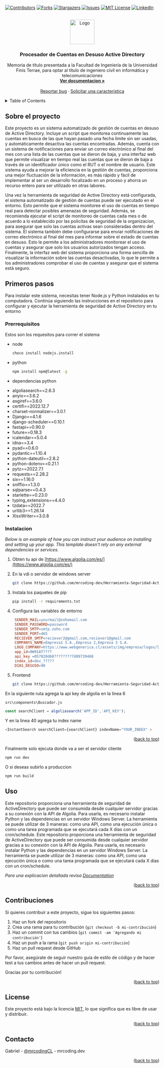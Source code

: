 <!-- Improved compatibility of back to top link: See: https://github.com/othneildrew/Best-README-Template/pull/73 -->
<a name="readme-top"></a>
<!--
*** Thanks for checking out the Best-README-Template. If you have a suggestion
*** that would make this better, please fork the repo and create a pull request
*** or simply open an issue with the tag "enhancement".
*** Don't forget to give the project a star!
*** Thanks again! Now go create something AMAZING! :D
-->



<!-- PROJECT SHIELDS -->
<!--
*** I'm using markdown "reference style" links for readability.
*** Reference links are enclosed in brackets [ ] instead of parentheses ( ).
*** See the bottom of this document for the declaration of the reference variables
*** for contributors-url, forks-url, etc. This is an optional, concise syntax you may use.
*** https://www.markdownguide.org/basic-syntax/#reference-style-links
-->
[![Contributors][contributors-shield]][contributors-url]
[![Forks][forks-shield]][forks-url]
[![Stargazers][stars-shield]][stars-url]
[![Issues][issues-shield]][issues-url]
[![MIT License][license-shield]][license-url]
[![LinkedIn][linkedin-shield]][linkedin-url]



<!-- PROJECT LOGO -->
<br />
<div align="center">
  <a href="https://github.com/othneildrew/Best-README-Template">
    <img src="https://upload.wikimedia.org/wikipedia/commons/d/d1/ESCUDO-UFT.png" alt="Logo" width="80" height="80">
  </a>

<h3 align="center">Procesador de Cuentas en Desuso Active Directory</h3>

  <p align="center">
    Memoria de título presentada a la Facultad de Ingeniería de la Universidad Finis Terrae, para optar al título de ingeniero civil en informática y telecomunicaciones
    <br />
    <a href="https://mrcoding-dev.github.io/Herramienta-Seguridad-ActiveDirectory-DOC/"><strong>Ver documentacion »</strong></a>
    <br />
    <br />
    <a href="https://github.com/mrcoding-dev/Herramienta-Seguridad-ActiveDirectory/issues">Reportar bug</a>
    ·
    <a href="https://github.com/mrcoding-dev/Herramienta-Seguridad-ActiveDirectory/issues">Solicitar una caracteristica</a>
  </p>
</div>



<!-- TABLE OF CONTENTS -->
<details>
  <summary>Table of Contents</summary>
  <ol>
    <li>
      <a href="#about-the-project">About The Project</a>
      <ul>
        <li><a href="#built-with">Built With</a></li>
      </ul>
    </li>
    <li>
      <a href="#getting-started">Getting Started</a>
      <ul>
        <li><a href="#prerequisites">Prerequisites</a></li>
        <li><a href="#installation">Installation</a></li>
      </ul>
    </li>
    <li><a href="#usage">Usage</a></li>
    <li><a href="#roadmap">Roadmap</a></li>
    <li><a href="#contributing">Contributing</a></li>
    <li><a href="#license">License</a></li>
    <li><a href="#contact">Contact</a></li>
    <li><a href="#acknowledgments">Acknowledgments</a></li>
  </ol>
</details>



<!-- ABOUT THE PROJECT -->
## Sobre el proyecto
Este proyecto es un sistema automatizado de gestión de cuentas en desuso de Active Directory.
Incluye un script que monitorea continuamente las cuentas en busca de las que hayan pasado una fecha límite sin ser usadas, y automáticamente desactiva las cuentas encontradas.
Además, cuenta con un sistema de notificaciones para enviar un correo electrónico al final del mes con una lista de las cuentas que se dieron de baja, y una interfaz web que permite visualizar en tiempo real las cuentas que se dieron de baja a través de un identificador único como el RUT o el nombre de usuario.
Este sistema ayuda a mejorar la eficiencia en la gestión de cuentas, proporciona una mejor fluctuación de la información, es más rápido y fácil de implementar al ser un desarrollo focalizado en un proceso y ahorra un recurso entero para ser utilizado en otras labores.

Una vez la herramienta de seguridad de Active Directory está configurada, el sistema automatizado de gestión de cuentas puede ser ejecutado en el entorno. Esto permite que el sistema monitoree el uso de cuentas en tiempo real para detectar posibles amenazas de seguridad. Además, se recomienda ejecutar el script de monitoreo de cuentas cada mes o de acuerdo a lo establecido por las policitas de seguridad de la organizacion, para asegurar que solo las cuentas activas sean consideradas dentro del sistema. El sistema también debe configurarse para enviar notificaciones de correo electrónico al final del mes para informar sobre el estado de cuentas en desuso. Esto le permite a los administradores monitorear el uso de cuentas y asegurar que solo los usuarios autorizados tengan acceso. Finalmente, la interfaz web del sistema proporciona una forma sencilla de visualizar la información sobre las cuentas desactivadas, lo que le permite a los administradores comprobar el uso de cuentas y asegurar que el sistema está seguro.


<!-- GETTING STARTED -->
## Primeros pasos

Para instalar este sistema, necesitas tener Node.js y Python instalados en tu computadora. Continúa siguiendo las instrucciones en el repositorio para configurar y ejecutar la herramienta de seguridad de Active Directory en tu entorno 

### Prerrequisitos

Estos son los requesitos para correr el sistema
* node
  ```sh
  choco install nodejs.install
  ```
  
* python
  ```sh
  npm install npm@latest -g
  ```
* dependencias python

- algoliasearch==2.6.3
- anyio==3.6.2
- asgiref==3.6.0
- certifi==2022.12.7
- charset-normalizer==3.0.1
- Django==4.1.6
- django-scheduler==0.10.1
- fastapi==0.90.0
- future==0.18.3
- icalendar==5.0.4
- idna==3.4
- pyad==0.6.0
- pydantic==1.10.4
- python-dateutil==2.8.2
- python-dotenv==0.21.1
- pytz==2022.7.1
- requests==2.28.2
- six==1.16.0
- sniffio==1.3.0
- sqlparse==0.4.3
- starlette==0.23.0
- typing_extensions==4.4.0
- tzdata==2022.7
- urllib3==1.26.14
- XlsxWriter==3.0.8
### Instalacion

_Below is an example of how you can instruct your audience on installing and setting up your app. This template doesn't rely on any external dependencies or services._

1. Obten tu api de [https://www.algolia.com/es/](https://www.algolia.com/es/)
2. En la vdi o servidor de windows server
   ```sh
   git clone https://github.com/mrcoding-dev/Herramienta-Seguridad-ActiveDirectory/tree/main/backend
   ```
3. Instala los paquetes de pip
   ```sh
   pip install -r requirements.txt
   ```
4. Configura las variables de entorno
   ```makefile
    SENDER_MAIL=yourmail@zohomail.com
    SENDER_PASSWORD=password
    SENDER_SMTP=smtp.zoho.com
    SENDER_PORT=465
    RECIEVER_SMTP=reciever2@gmail.com,reciever1@gmail.com
    COMPANYS_NAME=Empresa1 S.A.,Empresa 2,Empresa 3 S.A.
    LOGO_COMPANY=https://www.webgenerica.cl/assets/img/empresa/logos/logo-5fda3aab9726b.jpg,https://www.webgenerica.cl/assets/img/empresa/logos/logo-5fda3aab9726b.jpg,https://www.webgenerica.cl/assets/img/empresa/logos/logo-5fda3aab9726b.jpg
    app_id=9W91AT????
    api_key =057820d68????????7d89739468
    index_id=dev_?????
    DIAS_DESUSO=90
   ```
5. Frontend

   ```sh
   git clone https://github.com/mrcoding-dev/Herramienta-Seguridad-ActiveDirectory/tree/main/frontend
   ```
   
En la siguiente ruta agrega la api key de algolia en la linea 6

   ```sh
  src\components\Buscador.js
   ```

   ```js
const searchClient = algoliasearch('APP_ID','API_KEY');
   ```

Y en la linea 40 agrega tu index name
   ```js
<InstantSearch searchClient={searchClient} indexName="YOUR_INDEX" >
   ```

<p align="right">(<a href="#readme-top">back to top</a>)</p>

Finalmente solo ejecuta donde va a ser el servidor cliente

   ```sh
  npm run dev
   ```
O si deseas subirlo a produccion
   ```sh
  npm run build
   ```
## Uso

Este repositorio proporciona una herramienta de seguridad de ActiveDirectory que puede ser consumida desde cualquier servidor gracias a su conexión con la API de Algolia. Para usarla, es necesario instalar Python y las dependencias en un servidor Windows Server. La herramienta se puede utilizar de 3 maneras: como una API, como una ejecución única o como una tarea programada que se ejecutará cada X días con un cron/schedule.
Este repositorio proporciona una herramienta de seguridad de ActiveDirectory que puede ser consumida desde cualquier servidor gracias a su conexión con la API de Algolia. Para usarla, es necesario instalar Python y las dependencias en un servidor Windows Server. La herramienta se puede utilizar de 3 maneras: como una API, como una ejecución única o como una tarea programada que se ejecutará cada X días con un cron/schedule.


_Para una explicacion detallada revisa [Documentation](https://example.com)_


<p align="right">(<a href="#readme-top">back to top</a>)</p>



<!-- CONTRIBUTING -->

## Contribuciones

Si quieres contribuir a este proyecto, sigue los siguientes pasos:

1. Haz un fork del repositorio
2. Crea una rama para tu contribución (`git checkout -b mi-contribución`)
3. Haz un commit con tus cambios (`git commit -am 'Agregando mi contribución'`)
4. Haz un push a la rama (`git push origin mi-contribución`)
5. Haz un pull request desde GitHub

Por favor, asegúrate de seguir nuestro guía de estilo de código y de hacer test a tus cambios antes de hacer un pull request.

Gracias por tu contribución!


<p align="right">(<a href="#readme-top">back to top</a>)</p>



<!-- LICENSE -->
## License

Este proyecto está bajo la licencia [MIT](https://opensource.org/licenses/MIT), lo que significa que es libre de usar y distribuir.

<p align="right">(<a href="#readme-top">back to top</a>)</p>



<!-- CONTACT -->
## Contacto

Gabriel - [@mrcodingCL](https://twitter.com/mrcodingCL) - mrcoding.dev



<p align="right">(<a href="#readme-top">back to top</a>)</p>






<!-- MARKDOWN LINKS & IMAGES -->
<!-- https://www.markdownguide.org/basic-syntax/#reference-style-links -->
[contributors-shield]: https://img.shields.io/github/contributors/othneildrew/Best-README-Template.svg?style=for-the-badge
[contributors-url]: https://github.com/othneildrew/Best-README-Template/graphs/contributors
[forks-shield]: https://img.shields.io/github/forks/othneildrew/Best-README-Template.svg?style=for-the-badge
[forks-url]: https://github.com/othneildrew/Best-README-Template/network/members
[stars-shield]: https://img.shields.io/github/stars/othneildrew/Best-README-Template.svg?style=for-the-badge
[stars-url]: https://github.com/othneildrew/Best-README-Template/stargazers
[issues-shield]: https://img.shields.io/github/issues/othneildrew/Best-README-Template.svg?style=for-the-badge
[issues-url]: https://github.com/mrcoding-dev/Herramienta-Seguridad-ActiveDirectory/issues
[license-shield]: https://img.shields.io/github/license/othneildrew/Best-README-Template.svg?style=for-the-badge
[license-url]: https://github.com/othneildrew/Best-README-Template/blob/master/LICENSE.txt
[linkedin-shield]: https://img.shields.io/badge/-LinkedIn-black.svg?style=for-the-badge&logo=linkedin&colorB=555
[linkedin-url]: https://linkedin.com/in/othneildrew
[product-screenshot]: images/screenshot.png
[Next.js]: https://img.shields.io/badge/next.js-000000?style=for-the-badge&logo=nextdotjs&logoColor=white
[Next-url]: https://nextjs.org/
